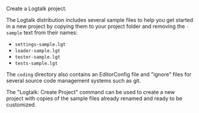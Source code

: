 Create a Logtalk project.

The Logtalk distribution includes several sample files to help you get started in a new project by copying them to your project folder and removing the `-sample` text from their names:

- `settings-sample.lgt`
- `loader-sample.lgt`
- `tester-sample.lgt`
- `tests-sample.lgt`

The `coding` directory also contains an EditorConfig file and "ignore" files for several source code management systems such as git.

The "Logtalk: Create Project" command can be used to create a new project with copies of the sample files already renamed and ready to be customized.
